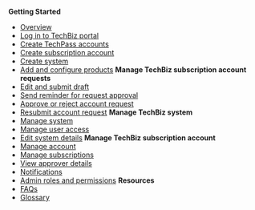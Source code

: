 **Getting Started**
- [Overview](techBiz-overview.md)
- [Log in to TechBiz portal](log-in-to-TechBiz-portal.md)
- [Create TechPass accounts](invite-users.md)
- [Create subscription account](request-for-techbiz-account.md)
- [Create system](create-techbiz-system.md)
- [Add and configure products](add-and-configure-products.md)
**Manage TechBiz subscription account requests**
- [Edit and submit draft](manage-draft-request.md)
- [Send reminder for request approval](send-reminder-for-account-approval.md)
- [Approve or reject account request](approve-or-reject-techbiz-account.md)
- [Resubmit account request](resubmit-techbiz-account-application.md)
**Manage TechBiz system**
- [Manage system](manage-techbiz-system.md)
- [Manage user access](manage-user-access-subscribed-sgts-products.md)
- [Edit system details](edit-techbiz-system-details.md)
**Manage TechBiz subscription account**
- [Manage account](manage-techbiz-account.md)
- [Manage subscriptions](manage-subscriptions.md)
- [View approver details](view-approver-details-and-attachments.md)
- [Notifications](notifications.md)
- [Admin roles and permissions](admin-roles-and-permissions.md)
**Resources**
- [FAQs](faq.md)
- [Glossary](glossary.md)

